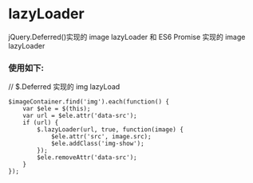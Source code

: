 # lazyLoader
jQuery.Deferred()实现的 image lazyLoader 和 ES6 Promise 实现的 image lazyLoader

### 使用如下:
// $.Deferred 实现的 img lazyLoad
```
$imageContainer.find('img').each(function() {
    var $ele = $(this);
    var url = $ele.attr('data-src');
    if (url) {
        $.lazyLoader(url, true, function(image) {
            $ele.attr('src', image.src);
            $ele.addClass('img-show');
        });
        $ele.removeAttr('data-src');
    }
});
```